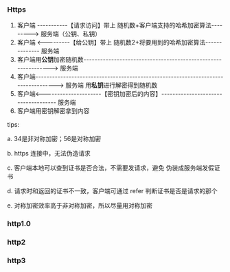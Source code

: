 ### Https

1. 客户端 -----------【请求访问】带上 随机数+客户端支持的哈希加密算法---------> 服务端（公钥、私钥）
2. 客户端 <---------【给公钥】带上 随机数2+将要用到的哈希加密算法--------------  服务端
3. 客户端用**公钥**加密随机数--------------------------------------------------------------> 服务端
4. 客户端----------------------------------------------------------------------------------> 服务端 用**私钥**进行解密得到随机数
5. 客户端<---------------------【密钥加密后的内容】------------------------------------ 服务端
6. 客户端用密钥解密拿到内容

tips:

a. 34是非对称加密；56是对称加密

b. https 连接中，无法伪造请求

c. 客户端本地可以查到证书是否合法，不需要发请求，避免 伪装成服务端发假证书

d. 请求时和返回的证书不一致，客户端可通过 refer 判断证书是否是请求的那个

e. 对称加密效率高于非对称加密，所以尽量用对称加密



### http1.0

### http2

### http3